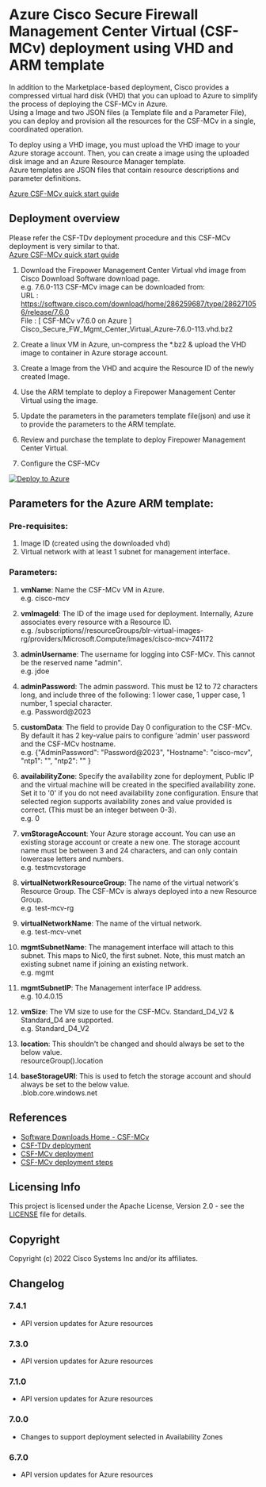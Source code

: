 # Azure Cisco Secure Firewall Management Center Virtual (CSF-MCv) deployment using VHD and ARM template

In addition to the Marketplace-based deployment, Cisco provides a compressed virtual hard disk (VHD) that you can upload to Azure to simplify the process of deploying the CSF-MCv in Azure. <br>
Using a Image and two JSON files (a Template file and a Parameter File), you can deploy and provision all the resources for the CSF-MCv in a single, coordinated operation. <br>

To deploy using a VHD image, you must upload the VHD image to your Azure storage account. Then, you can create a image using the uploaded disk image and an Azure Resource Manager template.<br>
Azure templates are JSON files that contain resource descriptions and parameter definitions.<br>

[Azure CSF-MCv quick start guide](https://www.cisco.com/c/en/us/td/docs/security/firepower/quick_start/fmcv/fpmc-virtual/fpmc-virtual-azure.html)


## Deployment overview

Please refer the CSF-TDv deployment procedure and this CSF-MCv deployment is very similar to that.<br>
[Azure CSF-MCv quick start guide](https://www.cisco.com/c/en/us/td/docs/security/firepower/quick_start/fmcv/fpmc-virtual/fpmc-virtual-azure.html#id_106502)

1. Download the Firepower Management Center Virtual vhd image from Cisco Download Software download page. <br>
e.g. 7.6.0-113 CSF-MCv image can be downloaded from:<br>
URL  : https://software.cisco.com/download/home/286259687/type/286271056/release/7.6.0<br>
File : [ CSF-MCv v7.6.0 on Azure ]  	Cisco_Secure_FW_Mgmt_Center_Virtual_Azure-7.6.0-113.vhd.bz2<br>

2. Create a linux VM in Azure, un-compress the *.bz2 & upload the VHD image to container in Azure storage account.

3. Create a Image from the VHD and acquire the Resource ID of the newly created Image.

4. Use the ARM template to deploy a Firepower Management Center Virtual using the image.

5. Update the parameters in the parameters template file(json) and use it to provide the parameters to the ARM template.

6. Review and purchase the template to deploy Firepower Management Center Virtual.

7. Configure the CSF-MCv

[![Deploy to Azure](https://aka.ms/deploytoazurebutton)](https://portal.azure.com/#create/Microsoft.Template/uri/https%3A%2F%2Fraw.githubusercontent.com%2FCiscoDevNet%2Fcisco-ftdv%2Fmaster%2Fdeployment-templates%2Fazure%2FCiscoSecureFirewallVirtual-7.4.1%2Fcsf-mcv-ipv6-custom-image-template%csf-mcv-ipv6-custom-image-template.json)

## Parameters for the Azure ARM template:

### Pre-requisites:
1. Image ID (created using the downloaded vhd)
2. Virtual network with at least 1 subnet for management interface.

### Parameters:
1. **vmName**: Name the CSF-MCv VM in Azure.<br>
e.g. cisco-mcv

2. **vmImageId**: The ID of the image used for deployment. Internally, Azure associates every resource with a Resource ID.<br>
e.g. /subscriptions/<subscription-id>/resourceGroups/blr-virtual-images-rg/providers/Microsoft.Compute/images/cisco-mcv-741172

3. **adminUsername**: The username for logging into CSF-MCv. This cannot be the reserved name "admin".<br>
e.g. jdoe

4. **adminPassword**: The admin password. This must be 12 to 72 characters long, and include three of the following: 1 lower case, 1 upper case, 1 number, 1 special character.<br>
e.g. Password@2023

5. **customData**: The field to provide Day 0 configuration to the CSF-MCv. By default it has 2 key-value pairs to configure 'admin' user password and the CSF-MCv hostname.<br>
e.g. {"AdminPassword": "Password@2023", "Hostname": "cisco-mcv", "ntp1": "<NTPServer1>", "ntp2": "<NTPServer2>" }

6. **availabilityZone**: Specify the availability zone for deployment, Public IP and the virtual machine will be created in the specified availability zone.<br>
Set it to '0' if you do not need availability zone configuration. Ensure that selected region supports availability zones and value provided is correct.
(This must be an integer between 0-3).<br>
e.g. 0

7. **vmStorageAccount**: Your Azure storage account. You can use an existing storage account or create a new one. The storage account name must be between 3 and 24 characters, and can only contain lowercase letters and numbers.<br>
e.g. testmcvstorage

8. **virtualNetworkResourceGroup**: The name of the virtual network's Resource Group. The CSF-MCv is always deployed into a new Resource Group.<br>
e.g. test-mcv-rg

9. **virtualNetworkName**: The name of the virtual network.<br>
e.g. test-mcv-vnet

10. **mgmtSubnetName**: The management interface will attach to this subnet. This maps to Nic0, the first subnet. Note, this must match an existing subnet name if joining an existing network.<br>
e.g. mgmt

11. **mgmtSubnetIP**: The Management interface IP address.<br>
e.g. 10.4.0.15

12. **vmSize**: The VM size to use for the CSF-MCv. Standard_D4_V2 & Standard_D4 are supported. <br>
e.g. Standard_D4_V2

13. **location**: This shouldn't be changed and should always be set to the below value.<br>
resourceGroup().location

14. **baseStorageURI**: This is used to fetch the storage account and should always be set to the below value.<br>
.blob.core.windows.net

## References
* [Software Downloads Home - CSF-MCv](https://software.cisco.com/download/home/286259687/type/286271056/release/7.6.0)
* [CSF-TDv deployment](https://www.cisco.com/c/en/us/td/docs/security/firepower/quick_start/consolidated_ftdv_gsg/threat-defense-virtual-74-gsg/m-ftdv-azure-gsg.html#id_82702)
* [CSF-MCv deployment](https://www.cisco.com/c/en/us/td/docs/security/firepower/quick_start/fmcv/fpmc-virtual/fpmc-virtual-azure.html#id_106502)
* [CSF-MCv deployment steps](https://www.cisco.com/c/en/us/td/docs/security/firepower/quick_start/fmcv/fpmc-virtual/fpmc-virtual-azure.html#id_82702)

## Licensing Info
This project is licensed under the Apache License, Version 2.0 - see the [LICENSE](../../../../LICENSE) file for details.

## Copyright
Copyright (c) 2022 Cisco Systems Inc and/or its affiliates.

## Changelog
### 7.4.1
- API version updates for Azure resources

### 7.3.0
- API version updates for Azure resources

### 7.1.0
- API version updates for Azure resources

### 7.0.0
- Changes to support deployment selected in Availability Zones

### 6.7.0
- API version updates for Azure resources

